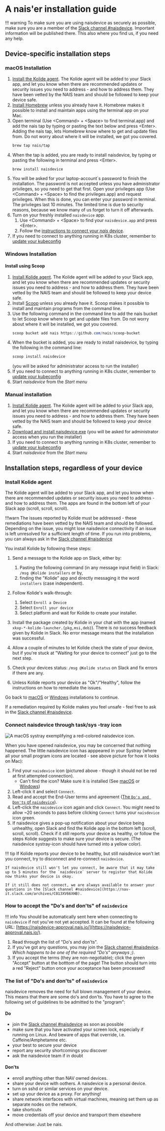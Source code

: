 # A nais'er installation guide

!!! warning
    To make sure you are using naisdevice as securely as possible, make sure you are a member of the [Slack channel #naisdevice](https://nav-it.slack.com/archives/C013XV66XHB). Important information will be published there. This also where you find us, if you need any help. 

## Device-specific installation steps

### macOS Installation

1. [Install the Kolide agent](#install-kolide-agent). The Kolide agent will be added to your Slack app, and let you know when there are recommended updates or security issues you need to address - and how to address them.  They have been vetted by the NAIS team and should be followed to keep your device safe. 
2. [Install Homebrew](https://brew.sh/) unless you already have it. Homebrew makes it possible to install and maintain apps using the terminal app on your Mac.
3. Open terminal (Use &lt;Command&gt; + &lt;Space&gt; to find terminal.app) and add the nais tap by typing or pasting the text below and press &lt;Enter&gt;.  Adding the nais tap, lets Homebrew know where to get and update files from. Do not worry about where it will be installed, we got you covered.
    ```bash
    brew tap nais/tap
    ```
4. When the tap is added, you are ready to install naisdevice, by typing or pasting the following in terminal and press &lt;Enter&gt;. 
    ```bash
    brew install naisdevice
    ``` 
5. You will be asked for your laptop-account´s password to finish the installation. 
The password is not accepted unless you have administrator privileges, so you need to get that first. Open your privileges app (Use &lt;Command&gt; + &lt;Space&gt; to find the privileges.app) and request privileges. When this is done, you can enter your password in terminal. The privileges last 10 minutes. The limited time is due to security reasons, because we know many of us forget to turn it off afterwards.
6. Turn on your freshly installed `naisdevice` app.
    1. Use &lt;Command&gt; + &lt;Space&gt; to find your `naisdevice.app` and press &lt;Enter&gt;.
    2. Follow the [instructions to connect your _nais_ device](#connect-naisdevice-through-tasksys-tray-icon).
7. If you need to connect to anything running in K8s cluster, remember to [update your kubeconfig](https://docs.nais.io/device/install/#connecting-to-nais-clusters)

### Windows Installation

#### Install using Scoop

1. [Install Kolide agent](install.md#install-kolide-agent). The Kolide agent will be added to your Slack app, and let you know when there are recommended updates or security issues you need to address - and how to address them.  They have been vetted by the NAIS team and should be followed to keep your device safe. 
2. Install [Scoop](https://scoop.sh) unless you already have it. Scoop makes it possible to install and maintain programs from the command line.
3. Use the following command in the command line to add the nais bucket to let Scoop know where to get and update files from. Do not worry about where it will be installed, we got you covered.
   ```powershell
   scoop bucket add nais https://github.com/nais/scoop-bucket
   ```
4. When the bucket is added, you are ready to install naisdevice, by typing the following in the command line:
   ```powershell
   scoop install naisdevice
   ```
   (you will be asked for administrator access to run the installer)
5. If you need to connect to anything running in K8s cluster, remember to [update your kubeconfig](https://docs.nais.io/device/install/#connecting-to-nais-clusters)
6. Start _naisdevice_ from the _Start menu_

### Manual installation

1. [Install Kolide agent](install.md#install-kolide-agent). The Kolide agent will be added to your Slack app, and let you know when there are recommended updates or security issues you need to address - and how to address them.  They have been vetted by the NAIS team and should be followed to keep your device safe. 
2. [Download and install naisdevice.exe](https://github.com/nais/device/releases/latest)
   (you will be asked for administrator access when you run the installer)
3. If you need to connect to anything running in K8s cluster, remember to [update your kubeconfig](https://docs.nais.io/device/install/#connecting-to-nais-clusters)
4. Start _naisdevice_ from the _Start menu_ 


## Installation steps, regardless of your device

### Install Kolide agent

The Kolide agent will be added to your Slack app, and let you know when there are recommended updates or security issues you need to address - and how to address them. The apps are found in the bottom left of your Slack app (scroll, scroll, scroll). 

!!!warn
The issues reported by Kolide must be addressed - these remediations have been vetted by the NAIS team and should be followed. Depending on the issue, you might lose naisdevice connectivity if an issue is left unresolved for a sufficient length of time. If you run into problems, you can always ask in the [Slack channel #naisdevice](https://nav-it.slack.com/archives/C013XV66XHB)

You install Kolide by following these steps:

1. Send a message to the Kolide app on Slack, either by:
    1. Pasting the following command (in any message input field) in Slack: `/msg @Kolide installers` or by,
    2. finding the "Kolide" app and directly messaging it the word `installers` (case independent).
2. Follow Kolide's walk-through:

    1. Select `Enroll a Device`
    2. Select `Enroll your device`
    3. Select platform and wait for Kolide to create your installer.

3. Install the package created by Kolide in your chat with the app (named `xkxp-*-kolide-launcher.{pkg,msi,deb}`).
   There is _no_ success feedback given by Kolide in Slack.
   No error message means that the installation was successful.
4. Allow a couple of minutes to let Kolide check the state of your device, but if you're stuck at "Waiting for your device to connect" just go to the next step.
5. Check your devices status: `/msg @Kolide status` on Slack and fix errors if there are any.
6. Unless Kolide reports your device as "Ok"/"Healthy", follow the instructions on how to remediate the issues.

Go back to [macOS](#macos-installation) or [Windows](#windows-installation) installations to continue.

If a remediation required by Kolide makes you feel unsafe - feel free to ask in the [Slack channel #naisdevice](https://nav-it.slack.com/archives/C013XV66XHB).

### Connect naisdevice through task/sys -tray icon

![A macOS systray exemplifying a red-colored `naisdevice` icon.](../assets/naisdevice-systray-icon.svg)

When you have opened naisdevice, you may be concerned that nothing happened. The little naisdevice icon has apppeared in your Systray (where all your small program icons are located - see above picture for how it looks on Mac):

1. Find your `naisdevice` icon (pictured above - though it should not be red at first attempted connection).
    - Can't find the icon? Make sure it is installed (See [macOS](#macos-installation) or [Windows](#windows-installation))
2. Left-click it and select `Connect`.
3. Read and accept the End-User terms and agreement ([The `Do's and Don'ts` of `naisdevice`](#how-to-accept-the-dos-and-donts-of-naisdevice)).
4. Left-click the `naisdevice` icon again and click `Connect`.
   You might need to allow ~20 seconds to pass before clicking `Connect` turns your `naisdevice` icon green.
5. If naisdevice gives a pop-up notification about your device being unhealthy, open Slack and find the Kolide app in the bottom left (scroll, scroll, scroll). Check if it still reports your device as healthy, or follow the steps Kolide suggests to make sure your device is secure. (The naisdevice systray-icon should have turned into a yellow color).

!!! tip
    If Kolide reports your device to be healthy, but still naisdevice won't let you connect, try to disconnect and re-connect `naisdevice`.

    If naisdevice still won't let you connect, be aware that it may take up to 5 minutes for the `naisdevice` server to register that Kolide now thinks your device is okay.

    If it still does not connect, we are always available to answer your questions in the [Slack channel #naisdevice](https://nav-it.slack.com/archives/C013XV66XHB).
    
### How to accept the "Do's and don'ts" of `naisdevice`

!!! info
    You should be automatically sent here when connecting to `naisdevice` if not you've not yet accepted.
    It can be found at the following URL: [https://naisdevice-approval.nais.io/](https://naisdevice-approval.nais.io/).

1. Read through the list of "Do's and don'ts".
2. If you've got any questions, you may join the [Slack channel #naisdevice](https://nav-it.slack.com/archives/C013XV66XHB).
   _Which happens to be one of the required "Do's" anyways ;)_.
3. If you accept the terms (they are non-negotiable); click the green "Accept" button at the botttom of the page!
   The button should turn into a red "Reject" button once your acceptance has been processed!

### The list of "Do's and don'ts" of `naisdevice`
naisdevice removes the need for full blown management of your device.
This means that there are some do's and don'ts. You have to agree to the following set of guidelines to be admitted to the "program":

#### Do
- join the [Slack channel #naisdevice](https://nav-it.slack.com/archives/C013XV66XHB) as soon as possible 
- make sure that you have activated your screen lock, especially if running on Linux. And beware of apps that override, i.e. Caffeine/Amphetamne etc.
- your best to secure your device
- report any security shortcomings you discover
- ask the naisdevice team if in doubt

#### Don'ts
- enroll anything other than NAV owned devices.
- share your device with oothers. A naisdevice is a personal device.
- turn on sshd or similar services on your device.
- set up your device as a proxy. For anything!
- share network interfaces with virtual machines, meaning set them up as separate nodes on the network.
- take shortcuts
- move credentials off your device and transport them elsewhere

And otherwise: Just be nais.
